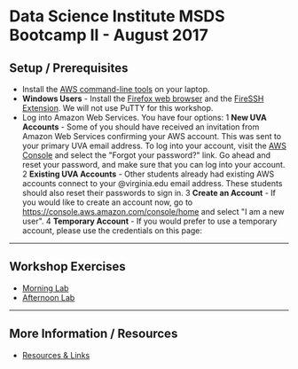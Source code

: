 # Data Science Institute MSDS Bootcamp II - August 2017

## Setup / Prerequisites
* Install the [AWS command-line tools](https://aws.amazon.com/cli/) on your laptop.
* **Windows Users** - Install the [Firefox web browser](https://www.mozilla.org/en-US/firefox/) and the [FireSSH Extension](https://addons.mozilla.org/en-US/firefox/addon/firessh/). We will not use PuTTY for this workshop.
* Log into Amazon Web Services. You have four options:
    1 **New UVA Accounts** - Some of you should have received an invitation from Amazon Web Services confirming your AWS account. This was sent to your primary UVA email address. To log into your account, visit the [AWS Console](https://console.aws.amazon.com/) and select the "Forgot your password?" link. Go ahead and reset your password, and make sure that you can log into your account.
    2 **Existing UVA Accounts** - Other students already had existing AWS accounts connect to your @virginia.edu email address. These students should also reset their passwords to sign in.
    3 **Create an Account** - If you would like to create an account now, go to https://console.aws.amazon.com/console/home and select "I am a new user".
    4 **Temporary Account** - If you would prefer to use a temporary account, please use the credentials on this page: 

- - -

## Workshop Exercises
* [Morning Lab](https://github.com/uvasomrc/dsi-workshop/blob/master/am-lab.md)
* [Afternoon Lab](https://github.com/uvasomrc/dsi-workshop/blob/master/pm-lab.md)

- - -

## More Information / Resources
* [Resources & Links](https://github.com/uvasomrc/dsi-workshop/blob/master/resources.md)
